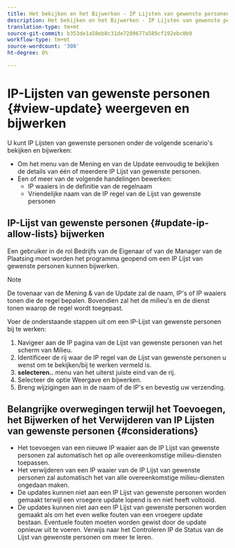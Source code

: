 ```yaml
---
title: Het bekijken en het Bijwerken - IP Lijsten van gewenste personen in Manager Kon
description: Het bekijken en het Bijwerken - IP Lijsten van gewenste personen in Manager Kon
translation-type: tm+mt
source-git-commit: b353de1a58eb8c31de7289677a589cf192ebc0b9
workflow-type: tm+mt
source-wordcount: '308'
ht-degree: 0%

---
```



# IP-Lijsten van gewenste personen {#view-update} weergeven en bijwerken

U kunt IP Lijsten van gewenste personen onder de volgende scenario&#39;s bekijken en bijwerken:

* Om het menu van de Mening en van de Update eenvoudig te bekijken de details van één of meerdere IP Lijst van gewenste personen.
* Een of meer van de volgende handelingen bewerken:
   * IP waaiers in de definitie van de regelnaam
   * Vriendelijke naam van de IP regel van de Lijst van gewenste personen

## IP-Lijst van gewenste personen {#update-ip-allow-lists} bijwerken


Een gebruiker in de rol Bedrijfs van de Eigenaar of van de Manager van de Plaatsing moet worden het programma geopend om een IP Lijst van gewenste personen kunnen bijwerken.

>[!NOTE]
>De tovenaar van de Mening &amp; van de Update zal de naam, IP&#39;s of IP waaiers tonen die de regel bepalen. Bovendien zal het de milieu&#39;s en de dienst tonen waarop de regel wordt toegepast.

Voer de onderstaande stappen uit om een IP-Lijst van gewenste personen bij te werken:

1. Navigeer aan de IP pagina van de Lijst van gewenste personen van het scherm van Milieu.
1. Identificeer de rij waar de IP regel van de Lijst van gewenste personen u wenst om te bekijken/bij te werken vermeld is.
1. **selecteren..** menu van het uiterst juiste eind van de rij.
1. Selecteer de optie Weergave en bijwerken.
1. Breng wijzigingen aan in de naam of de IP&#39;s en bevestig uw verzending.

## Belangrijke overwegingen terwijl het Toevoegen, het Bijwerken of het Verwijderen van IP Lijsten van gewenste personen {#considerations}

* Het toevoegen van een nieuwe IP waaier aan de IP Lijst van gewenste personen zal automatisch het op alle overeenkomstige milieu-diensten toepassen.
* Het verwijderen van een IP waaier van de IP Lijst van gewenste personen zal automatisch het van alle overeenkomstige milieu-diensten ongedaan maken.
* De updates kunnen niet aan een IP Lijst van gewenste personen worden gemaakt terwijl een vroegere update lopend is en niet heeft voltooid.
* De updates kunnen niet aan een IP Lijst van gewenste personen worden gemaakt als om het even welke fouten van een vroegere update bestaan. Eventuele fouten moeten worden gewist door de update opnieuw uit te voeren.
Verwijs naar het Controleren IP de Status van de Lijst van gewenste personen om meer te leren.